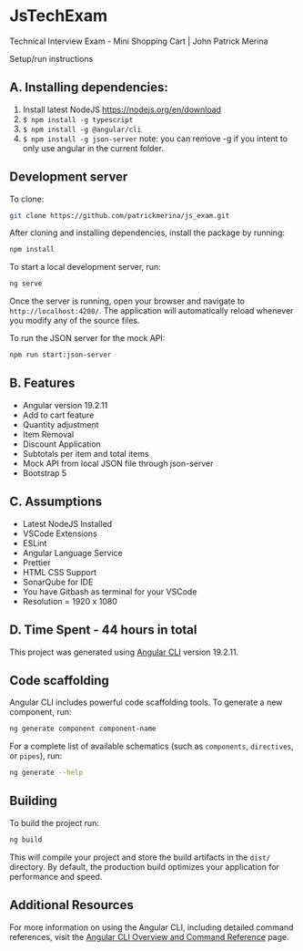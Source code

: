 # JsTechExam

Technical Interview Exam - Mini Shopping Cart | John Patrick Merina

Setup/run instructions

## A. Installing dependencies:

   1. Install latest NodeJS https://nodejs.org/en/download
   2. ```$ npm install -g typescript```
   3. ```$ npm install -g @angular/cli```
   4. ```$ npm install -g json-server```
   note: you can remove -g if you intent to only use angular in the current folder.

## Development server

To clone:
```bash
git clone https://github.com/patrickmerina/js_exam.git
```

After cloning and installing dependencies, install the package by running: 

```bash
npm install
```

To start a local development server, run:

```bash
ng serve
```

Once the server is running, open your browser and navigate to `http://localhost:4200/`. The application will automatically reload whenever you modify any of the source files.

To run the JSON server for the mock API:
```bash
npm run start:json-server
```


## B. Features
   * Angular version 19.2.11
   * Add to cart feature
   * Quantity adjustment
   * Item Removal
   * Discount Application
   * Subtotals per item and total items
   * Mock API from local JSON file through json-server
   * Bootstrap 5


## C. Assumptions
   * Latest NodeJS Installed
   * VSCode Extensions
   * ESLint
   * Angular Language Service
   * Prettier
   * HTML CSS Support
   * SonarQube for IDE
   * You have Gitbash as terminal for your VSCode
   * Resolution = 1920 x 1080


## D. Time Spent - 44 hours in total



This project was generated using [Angular CLI](https://github.com/angular/angular-cli) version 19.2.11.



## Code scaffolding

Angular CLI includes powerful code scaffolding tools. To generate a new component, run:

```bash
ng generate component component-name
```

For a complete list of available schematics (such as `components`, `directives`, or `pipes`), run:

```bash
ng generate --help
```

## Building

To build the project run:

```bash
ng build
```

This will compile your project and store the build artifacts in the `dist/` directory. By default, the production build optimizes your application for performance and speed.


## Additional Resources

For more information on using the Angular CLI, including detailed command references, visit the [Angular CLI Overview and Command Reference](https://angular.dev/tools/cli) page.
